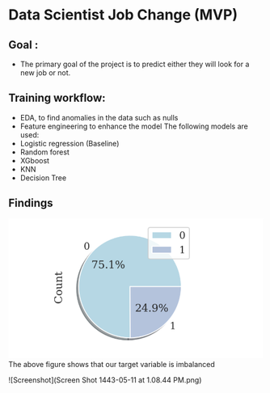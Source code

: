 # Data Scientist Job Change (MVP)
## Goal :
- The primary goal of the project is to predict either they will look for a new job or not.
## Training workflow:
- EDA, to find anomalies in the data such as nulls
- Feature engineering to enhance the model
The following models are used:
- Logistic regression (Baseline)
- Random forest
- XGboost
- KNN
- Decision Tree
## Findings
![Screenshot](image.png)
The above figure shows that our target variable is imbalanced

![Screenshot](Screen Shot 1443-05-11 at 1.08.44 PM.png)
